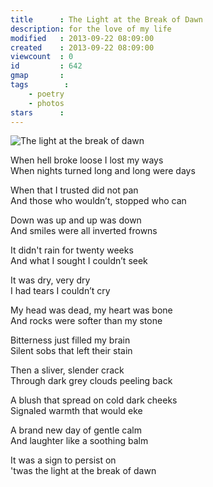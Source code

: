 ```yaml
---
title      : The Light at the Break of Dawn
description: for the love of my life
modified   : 2013-09-22 08:09:00
created    : 2013-09-22 08:09:00
viewcount  : 0
id         : 642
gmap       : 
tags        :
    - poetry
    - photos
stars      : 
---
```


![The light at the break of dawn](light.jpg)

When hell broke loose I lost my ways  
When nights turned long and long were days  

When that I trusted did not pan  
And those who wouldn’t, stopped who can  

Down was up and up was down  
And smiles were all inverted frowns  

It didn't rain for twenty weeks  
And what I sought I couldn’t seek  

It was dry, very dry  
I had tears I couldn’t cry  

My head was dead, my heart was bone  
And rocks were softer than my stone  

Bitterness just filled my brain  
Silent sobs that left their stain  

Then a sliver, slender crack  
Through dark grey clouds peeling back  

A blush that spread on cold dark cheeks  
Signaled warmth that would eke  

A brand new day of gentle calm  
And laughter like a soothing balm  

It was a sign to persist on  
'twas the light at the break of dawn
